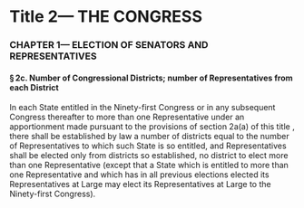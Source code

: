 
# Title 2— THE CONGRESS
### CHAPTER 1— ELECTION OF SENATORS AND REPRESENTATIVES
#### § 2c. Number of Congressional Districts; number of Representatives from each District

In each State entitled in the Ninety-first Congress or in any subsequent Congress thereafter to more than one Representative under an apportionment made pursuant to the provisions of section 2a(a) of this title , there shall be established by law a number of districts equal to the number of Representatives to which such State is so entitled, and Representatives shall be elected only from districts so established, no district to elect more than one Representative (except that a State which is entitled to more than one Representative and which has in all previous elections elected its Representatives at Large may elect its Representatives at Large to the Ninety-first Congress).
